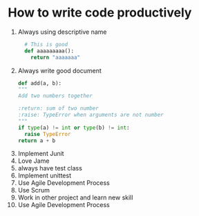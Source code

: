 # How to write code productively

1. Always using descriptive name
    ```python
      # This is good
      def aaaaaaaaa():
        return "aaaaaaa"
    ```
1. Always write good document
    ```python
    def add(a, b):
    """
    Add two numbers together

    :return: sum of two number
    :raise: TypeError when arguments are not number
    """
    if type(a) != int or type(b) != int:
      raise TypeError
    return a + b
    ```
1. Implement Junit
1. Love Jame
1. always have test class
1. Implement unittest
1. Use Agile Development Process
2. Use Scrum
3. Work in other project and learn new skill
4. Use Agile Development Process

